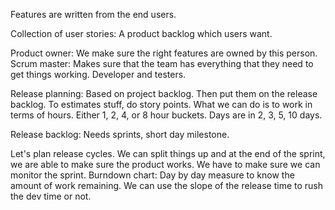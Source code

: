 Features are written from the end users.

Collection of user stories: A product backlog which users want.

Product owner: We make sure the right features are owned by this person.
Scrum master: Makes sure that the team has everything that they need to get things working.
Developer and testers.

Release planning: Based on project backlog. Then put them on the release backlog. To estimates stuff, do story points. What we can do is to work in terms of hours. Either 1, 2, 4, or 8 hour buckets. Days are in 2, 3, 5, 10 days.

Release backlog: Needs sprints, short day milestone.

Let's plan release cycles. We can split things up and at the end of the sprint, we are able to make sure the product works. We have to make sure we can monitor the sprint. Burndown chart: Day by day measure to know the amount of work remaining. We can use the slope of the release time to rush the dev time or not.